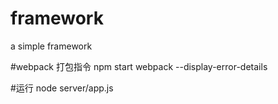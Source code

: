 # framework
a simple framework

#webpack 打包指令
npm start
webpack --display-error-details

#运行
node server/app.js